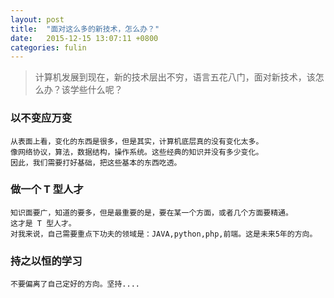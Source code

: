 ```yaml
---
layout: post
title:  "面对这么多的新技术，怎么办？"
date:   2015-12-15 13:07:11 +0800
categories: fulin
---
```


  
 > 计算机发展到现在，新的技术层出不穷，语言五花八门，面对新技术，该怎么办？该学些什么呢？

### 以不变应万变

	从表面上看，变化的东西是很多，但是其实，计算机底层真的没有变化太多。
	像网络协议，算法，数据结构，操作系统。这些经典的知识并没有多少变化。
	因此，我们需要打好基础，把这些基本的东西吃透。

### 做一个 T 型人才
	
	知识面要广，知道的要多，但是最重要的是，要在某一个方面，或者几个方面要精通。
	这才是 T 型人才。
	对我来说，自己需要重点下功夫的领域是：JAVA,python,php,前端。这是未来5年的方向。
	
### 持之以恒的学习

	不要偏离了自己定好的方向。坚持....
	

